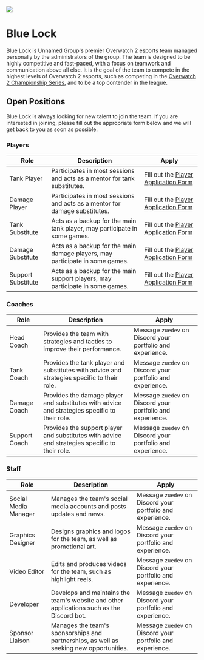 <img class="titleIcon" src="/codename_blue_lock_team_logo_draft.png" />

# Blue Lock

Blue Lock is Unnamed Group's premier Overwatch 2 esports team managed personally by the administrators of the group. The team is designed to be highly competitive and fast-paced, with a focus on teamwork and communication above all else. It is the goal of the team to compete in the highest levels of Overwatch 2 esports, such as competing in the [Overwatch 2 Championship Series](https://overwatch.blizzard.com/en-us/news/24033788/), and to be a top contender in the league.

## Open Positions

Blue Lock is always looking for new talent to join the team. If you are interested in joining, please fill out the appropriate form below and we will get back to you as soon as possible.

### Players

| Role               | Description                                                                   | Apply                                                                       |
| ------------------ | ----------------------------------------------------------------------------- | --------------------------------------------------------------------------- |
| Tank Player        | Participates in most sessions and acts as a mentor for tank substitutes.      | Fill out the [Player Application Form](https://forms.gle/R9bZUuPUMyRw91Bb9) |
| Damage Player      | Participates in most sessions and acts as a mentor for damage substitutes.    | Fill out the [Player Application Form](https://forms.gle/R9bZUuPUMyRw91Bb9) |
| Tank Substitute    | Acts as a backup for the main tank player, may participate in some games.     | Fill out the [Player Application Form](https://forms.gle/R9bZUuPUMyRw91Bb9) |
| Damage Substitute  | Acts as a backup for the main damage players, may participate in some games.  | Fill out the [Player Application Form](https://forms.gle/R9bZUuPUMyRw91Bb9) |
| Support Substitute | Acts as a backup for the main support players, may participate in some games. | Fill out the [Player Application Form](https://forms.gle/R9bZUuPUMyRw91Bb9) |

### Coaches

| Role          | Description                                                                                    | Apply                                                      |
| ------------- | ---------------------------------------------------------------------------------------------- | ---------------------------------------------------------- |
| Head Coach    | Provides the team with strategies and tactics to improve their performance.                    | Message `zuedev` on Discord your portfolio and experience. |
| Tank Coach    | Provides the tank player and substitutes with advice and strategies specific to their role.    | Message `zuedev` on Discord your portfolio and experience. |
| Damage Coach  | Provides the damage player and substitutes with advice and strategies specific to their role.  | Message `zuedev` on Discord your portfolio and experience. |
| Support Coach | Provides the support player and substitutes with advice and strategies specific to their role. | Message `zuedev` on Discord your portfolio and experience. |

### Staff

| Role                 | Description                                                                               | Apply                                                      |
| -------------------- | ----------------------------------------------------------------------------------------- | ---------------------------------------------------------- |
| Social Media Manager | Manages the team's social media accounts and posts updates and news.                      | Message `zuedev` on Discord your portfolio and experience. |
| Graphics Designer    | Designs graphics and logos for the team, as well as promotional art.                      | Message `zuedev` on Discord your portfolio and experience. |
| Video Editor         | Edits and produces videos for the team, such as highlight reels.                          | Message `zuedev` on Discord your portfolio and experience. |
| Developer            | Develops and maintains the team's website and other applications such as the Discord bot. | Message `zuedev` on Discord your portfolio and experience. |
| Sponsor Liaison      | Manages the team's sponsorships and partnerships, as well as seeking new opportunities.   | Message `zuedev` on Discord your portfolio and experience. |

